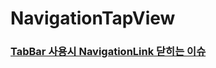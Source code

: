 # NavigationTapView

### [TabBar 사용시 NavigationLink 닫히는 이슈](https://itstudentstudy.tistory.com/124)
